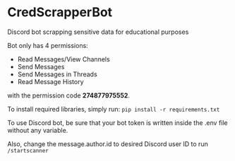 # CredScrapperBot
Discord bot scrapping sensitive data for educational purposes

Bot only has 4 permissions:
  * Read Messages/View Channels
  * Send Messages
  * Send Messages in Threads
  * Read Message History

with the permission code **274877975552**.

To install required libraries, simply run:
`pip install -r requirements.txt`

To use Discord bot, be sure that your bot token is written inside the .env file without any variable.

Also, change the message.author.id to desired Discord user ID to run `/startscanner`
